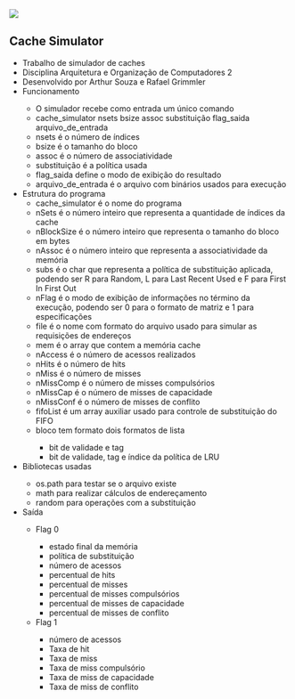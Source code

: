 <img src ="https://portal.ufpel.edu.br/wp-content/themes/Portal/imagens/header.svg">
<h2> Cache Simulator </h2>
<ul>
<li> Trabalho de simulador de caches </li>
<li> Disciplina Arquitetura e Organização de Computadores 2</li>
<li>Desenvolvido por Arthur Souza e Rafael Grimmler</li>
  <li>Funcionamento</li>
  <ul>
<li>
  O simulador recebe como entrada um único comando</li>
    <li>cache_simulator nsets bsize assoc substituição flag_saida arquivo_de_entrada
  </li>
    <li>nsets é o número de índices</li>
    <li>bsize é o tamanho do bloco</li>
    <li>assoc é o número de associatividade</li>
    <li>substituição é a política usada</li>
    <li>flag_saida define o modo de exibição do resultado</li>
    <li>arquivo_de_entrada é o arquivo com binários usados para execução</li>
  </ul>
  <li>Estrutura do programa
  <ul>
    <li>cache_simulator é o nome do programa</li>
    <li>nSets é o número inteiro que representa a quantidade de índices da cache</li>
    <li>nBlockSize é o número inteiro que representa o tamanho do bloco em bytes</li>
    <li>nAssoc é o número inteiro que representa a associatividade da memória</li>
    <li>subs é o char que representa a política de substituição aplicada, podendo ser R para Random, L para Last Recent Used e F para First In First Out</li>
    <li>nFlag é o modo de exibição de informações no término da execução, podendo ser 0 para o formato de matriz e 1 para especificações</li>
    <li>file é o nome com formato do arquivo usado para simular as requisições de endereços</li>
    <li>mem é o array que contem a memória cache</li>
    <li>nAccess é o número de acessos realizados</li>
    <li>nHits é o número de hits</li>
    <li>nMiss é o número de misses</li>
    <li>nMissComp é o número de misses compulsórios</li>
    <li>nMissCap é o número de misses de capacidade</li>
    <li>nMissConf é o número de misses de conflito</li>
    <li>fifoList é um array auxiliar usado para controle de substituição do FIFO</li>
    <li>bloco tem formato dois formatos de lista</li> 
    <ul>
    <li>bit de validade e tag</li>
    <li>bit de validade, tag e índice da política de LRU</li>
    </ul>
    </ul>
  <li>Bibliotecas usadas</li>
    <ul>
    <li>os.path para testar se o arquivo existe</li>
    <li>math para realizar cálculos de endereçamento</li>
    <li>random para operações com a substituição</li>
  </ul>
  <li>Saída</li>
  <ul>
    <li>Flag 0</li>
    <ul>
      <li>estado final da memória</li>
      <li>política de substituição</li>
      <li>número de acessos</li>
      <li>percentual de hits</li>
      <li>percentual de misses</li>
      <li>percentual de misses compulsórios</li>
      <li>percentual de misses de capacidade</li>
      <li>percentual de misses de conflito</li>
    </ul>
    <li>Flag 1</li>
    <ul>
      <li>número de acessos</li>
      <li>Taxa de hit</li>
      <li>Taxa de miss</li>
      <li>Taxa de miss compulsório</li>
      <li>Taxa de miss de capacidade</li>
      <li>Taxa de miss de conflito</li>
    </ul>
  </ul>
</ul>

